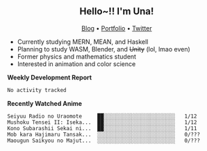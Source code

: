 <h2 align="center">
  Hello~!! I'm Una!
</h2>

<p align="center">
  <a href="https://anarchy.website/">Blog</a> &bull;
  <a href="https://una-ada.github.io/">Portfolio</a> &bull;
  <a href="https://twitter.com/xn__z7x">Twitter</a>
</p>

- Currently studying MERN, MEAN, and Haskell
- Planning to study WASM, Blender, and ~~Unity~~ (lol, lmao even)
- Former physics and mathematics student
- Interested in animation and color science

**Weekly Development Report**

<!--START_SECTION:waka-->

```txt
No activity tracked
```

<!--END_SECTION:waka-->

**Recently Watched Anime**

<!-- RECENT-ANIME:START -->

    Seiyuu Radio no Uraomote     ██░░░░░░░░░░░░░░░░░░░░░░░   1/12
    Mushoku Tensei II: Iseka...  ██░░░░░░░░░░░░░░░░░░░░░░░   1/12
    Kono Subarashii Sekai ni...  ██░░░░░░░░░░░░░░░░░░░░░░░   1/11
    Mob kara Hajimaru Tansak...  ░░░░░░░░░░░░░░░░░░░░░░░░░   0/???
    Maougun Saikyou no Majut...  ░░░░░░░░░░░░░░░░░░░░░░░░░   0/???
<!-- RECENT-ANIME:END -->
